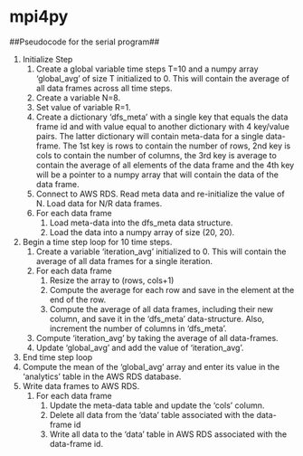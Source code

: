 # mpi4py
##Pseudocode for the serial program##
1. Initialize Step
	1. Create a global variable time steps T=10 and a numpy array ‘global_avg’ of size T initialized to 0. This will contain the average of all data frames across all time steps.
	2. Create a variable N=8.
	3. Set value of variable R=1.
	4. Create a dictionary ‘dfs_meta’ with a single key that equals the data frame id and with value equal to 	another dictionary with 4 key/value pairs. The latter dictionary will contain meta-data for a single data-frame. The 1st key is rows to contain the number of rows, 2nd key is cols to contain the number of columns, the 3rd key is average to contain the average of all elements of the data frame and the 4th key will be a pointer to a numpy array that will contain the data of the data frame.
	5. Connect to AWS RDS. Read meta data and re-initialize the value of N. Load data for N/R data frames. 
	6. For each data frame
		1. Load meta-data into the dfs_meta data structure.
		2. Load the data into a numpy array of size (20, 20).
2. Begin a time step loop for 10 time steps.
	1. Create a variable ‘iteration_avg’ initialized to 0. This will contain the average of all data frames for a single iteration.
	2. For each data frame
		1. Resize the array to (rows, cols+1)
		2. Compute the average for each row and save in the element at the end of the row.
		3. Compute the average of all data frames, including their new column, and save it in the ‘dfs_meta’ data-structure. Also, increment the number of columns in ‘dfs_meta’.
	3. Compute ‘iteration_avg’ by taking the average of all data-frames.
	4. Update ‘global_avg’ and add the value of ‘iteration_avg’.
3. End time step loop
4. Compute the mean of the ‘global_avg’ array and enter its value in the ‘analytics’ table in the AWS RDS database.
5. Write data frames to AWS RDS.
	1. For each data frame
		1. Update the meta-data table and update the ‘cols’ column.
		2. Delete all data from the ‘data’ table associated with the data-frame id
		3. Write all data to the ‘data’ table in AWS RDS associated with the data-frame id.

